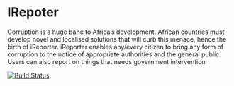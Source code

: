 # IRepoter
Corruption is a huge bane to Africa’s development. African countries must develop novel and localised solutions that will curb this menace, hence the birth of iReporter. iReporter enables any/every citizen to bring any form of corruption to the notice of appropriate authorities and the general public. Users can also report on things that needs government intervention


[![Build Status](https://travis-ci.com/jacinta-riko/IRepoter.svg?branch=ft-update-comment-location-162363557)](https://travis-ci.com/jacinta-riko/IRepoter)
